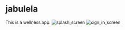# jabulela
This is a wellness app.
![splash_screen](https://github.com/HopeKenga/jabulela/blob/master/9b705af0-8f8d-42ac-884d-1a7fe53a5ec4.gif)
![sign_in_screen](https://github.com/HopeKenga/jabulela/blob/master/Screenshot_20211026-184702.png)
